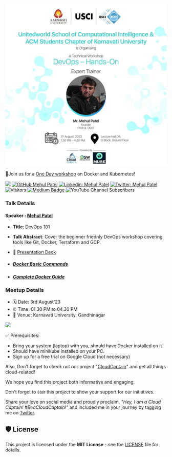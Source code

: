 ![KU-DevOps-Wrokshop-23](./Images/event-cover.JPG)

📢Join us for a [One Day workshop](https://www.meetup.com/docker-ahmedabad/events/294404615/) on Docker and Kubernetes!

[![](https://img.shields.io/badge/Mehul-Patel-brightgreen.svg?colorB=00ff00)](https://www.nomadicmehul.com)
[![GitHub Mehul Patel](https://img.shields.io/github/followers/nomadicmehul?label=follow&style=social)](https://github.com/nomadicmehul)
[![Linkedin: Mehul Patel](https://img.shields.io/badge/-Mehul%20Patel-blue?style=flat-square&logo=Linkedin&logoColor=white&link=https://www.linkedin.com/in/nomadicmehul/)](https://www.linkedin.com/in/nomadicmehul/)
[![Twitter: Mehul Patel](https://img.shields.io/twitter/follow/nomadicmehul?style=social)](https://twitter.com/nomadicmehul)
![Visitors](https://visitor-badge.glitch.me/badge?page_id=nomadicmehul&left_color=gray&right_color=blue)
[![Medium Badge](https://img.shields.io/badge/-@Mehul%20Patel-black?style=flat-square&labelColor=000000&logo=Medium&link=https://medium.com/@nomadicmehul)](https://medium.com/@nomadicmehul)
![YouTube Channel Subscribers](https://img.shields.io/youtube/channel/subscribers/UCsbKUys6gsLn0lQbkIshIIQ)


### Talk Details 

#### Speaker : [Mehul Patel](https://twitter.com/NomadicMehul)

* **Title**: DevOps 101
* **Talk Abstract**: Cover the beginner friednly DevOps workshop covering tools like Git, Docker, Terraform and GCP. 

* 🪪 [Presentation Deck](./Mastering%20Docker_%20Build%2C%20Deploy%2C%20and%20Run%20Your%20First%20Containerized%20App.pdf.pdf)

* ##### [Docker Basic Commands](https://github.com/nomadicmehul/CloudCaptain/blob/main/Docker/docker-basic-commands.md)   

* ##### [Complete Docker Guide](https://github.com/nomadicmehul/CloudCaptain/tree/main/Docker)

### Meetup Details 

* 🗓️ Date: 3rd August'23
* ⏰ Time: 01.30 PM to 04.30 PM
* 📍 Venue: Karnavati University, Gandhinagar


![](./images/speaker-cover.jpeg)

✅ Prerequisites:
- Bring your system (laptop) with you, should have Docker installed on it
- Should have minikube installed on your PC. 
- Sign up for a free trial on Google Cloud (not necessary)

<!-- TOC -->

Also, Don't forget to check out our project "[CloudCaptain](https://github.com/nomadicmehul/CloudCaptain)" and get all things cloud-related!  

We hope you find this project both informative and engaging.

Don't forget to star this project to show your support for our initiatives. 

Share your love on social media and proudly proclaim, *"Hey, I am a Cloud Captain! #BeaCloudCaptain!"* and included me in your journey by tagging me on [Twitter](https://twitter.com/NomadicMehul). 

<!-- TOC -->

## 🛡️ License

This project is licensed under the **MIT License** - see the [LICENSE](LICENSE) file for details.

